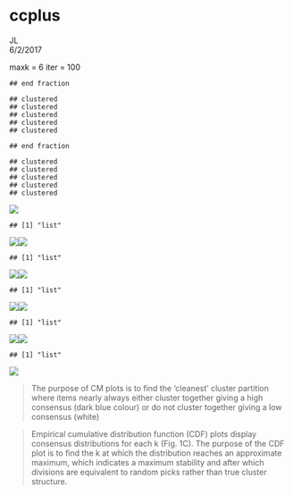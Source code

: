 # ccplus
JL  
6/2/2017  


maxk = 6
iter = 100


```
## end fraction
```

```
## clustered
## clustered
## clustered
## clustered
## clustered
```

```
## end fraction
```

```
## clustered
## clustered
## clustered
## clustered
## clustered
```

![](ccplus_files/figure-html/setup-1.png)<!-- -->

```
## [1] "list"
```

![](ccplus_files/figure-html/setup-2.png)<!-- -->![](ccplus_files/figure-html/setup-3.png)<!-- -->

```
## [1] "list"
```

![](ccplus_files/figure-html/setup-4.png)<!-- -->![](ccplus_files/figure-html/setup-5.png)<!-- -->

```
## [1] "list"
```

![](ccplus_files/figure-html/setup-6.png)<!-- -->![](ccplus_files/figure-html/setup-7.png)<!-- -->

```
## [1] "list"
```

![](ccplus_files/figure-html/setup-8.png)<!-- -->![](ccplus_files/figure-html/setup-9.png)<!-- -->

```
## [1] "list"
```

![](ccplus_files/figure-html/setup-10.png)<!-- -->


>  The purpose of CM plots is to find the ‘cleanest’ cluster partition where items nearly always either cluster together giving a high consensus (dark blue colour) or do not cluster together giving a low consensus (white)

> Empirical cumulative distribution function (CDF) plots display consensus distributions for each k (Fig. 1C). The purpose of the CDF plot is to find the k at which the distribution reaches an approximate maximum, which indicates a maximum stability and after which divisions are equivalent to random picks rather than true cluster structure.


